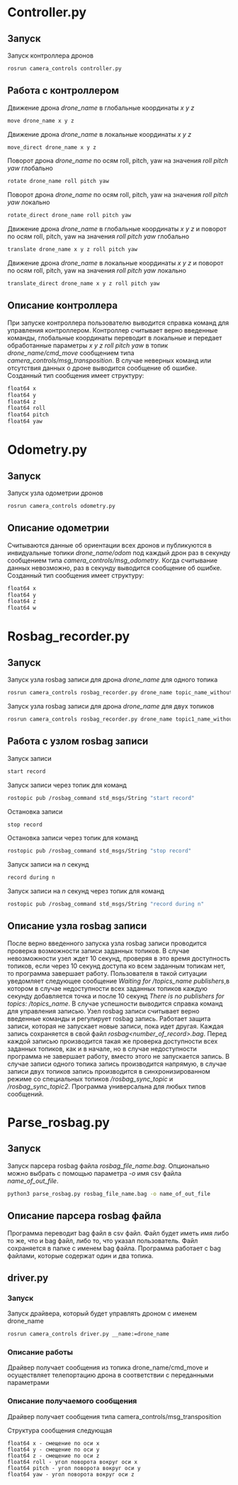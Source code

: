 # Controller.py
## Запуск
Запуск контроллера дронов
```sh
rosrun camera_controls controller.py
```
## Работа с контроллером
Движение дрона *drone_name* в глобальные координаты *x y z*
```sh
move drone_name x y z
```
Движение дрона *drone_name* в локальные координаты *x y z*
```sh
move_direct drone_name x y z
```
Поворот дрона *drone_name* по осям roll, pitch, yaw на значения *roll pitch yaw* глобально
```sh
rotate drone_name roll pitch yaw
```
Поворот дрона *drone_name* по осям roll, pitch, yaw на значения *roll pitch yaw* локально
```sh
rotate_direct drone_name roll pitch yaw
```
Движение дрона *drone_name* в глобальные координаты *x y z* и поворот по осям roll, pitch, yaw на значения *roll pitch yaw* глобально
```sh
translate drone_name x y z roll pitch yaw
```
Движение дрона *drone_name* в локальные координаты *x y z* и поворот по осям roll, pitch, yaw на значения *roll pitch yaw* локально
```sh
translate_direct drone_name x y z roll pitch yaw
```
## Описание контроллера
При запуске контроллера пользователю выводится справка команд для управления контроллером. Контроллер считывает верно введенные команды, глобальные координаты переводит в локальные и передает обработанные параметры *x y z roll pitch yaw* в топик *drone_name/cmd_move* сообщением типа *camera_controls/msg_transposition*. В случае неверных команд или отсутствия данных о дроне выводится сообщение об ошибке.
Созданный тип сообщения имеет структуру:
```sh
float64 x
float64 y
float64 z
float64 roll
float64 pitch
float64 yaw
```
# Odometry.py
## Запуск
Запуск узла одометрии дронов
```sh
rosrun camera_controls odometry.py
```
## Описание одометрии
Считываются данные об ориентации всех дронов и публикуются в инвидуальные топики *drone_name/odom* под каждый дрон раз в секунду сообщением типа *camera_controls/msg_odometry*. Когда считывание данных невозможно, раз в секунду выводится сообщение об ошибке.
Созданный тип сообщения имеет структуру:
```sh
float64 x
float64 y
float64 z
float64 w
```
# Rosbag_recorder.py
## Запуск
Запуск узла rosbag записи для дрона *drone_name* для одного топика
```sh
rosrun camera_controls rosbag_recorder.py drone_name topic_name_without_drone_name_part
```
Запуск узла rosbag записи для дрона *drone_name* для двух топиков
```sh
rosrun camera_controls rosbag_recorder.py drone_name topic1_name_without_drone_name_part topic2_name_without_drone_name_part
```
## Работа с узлом rosbag записи
Запуск записи
```sh
start record
```
Запуск записи через топик для команд
```sh
rostopic pub /rosbag_command std_msgs/String "start record"
```
Остановка записи
```sh
stop record
```
Остановка записи через топик для команд
```sh
rostopic pub /rosbag_command std_msgs/String "stop record"
```
Запуск записи на *n* секунд
```sh
record during n
```
Запуск записи на *n* секунд через топик для команд
```sh
rostopic pub /rosbag_command std_msgs/String "record during n"
```
## Описание узла rosbag записи
После верно введенного запуска узла rosbag записи проводится проверка возможности записи заданных топиков. В случае невозможности узел ждет 10 секунд, проверяя в это время доступность топиков, если через 10 секунд доступа ко всем заданным топикам нет, то программа завершает работу. Пользователя в такой ситуации уведомляет следующее сообщение *Waiting for /topics_name publishers*,в котором в случае недоступности всех заданных топиков каждую секунду добавляется точка и после 10 секунд *There is no publishers for topics: /topics_name*. В случае успешности выводится справка команд для управления записью. Узел rosbag записи считывает верно введенные команды и регулирует rosbag запись. Работает защита записи, которая не запускает новые записи, пока идет другая. Каждая запись сохраняется в свой файл *rosbag<number_of_record>.bag*. Перед каждой записью производится такая же проверка доступности всех заданных топиков, как и в начале, но в случае недоступности программа не завершает работу, вместо этого не запускается запись. В случае записи одного топика запись производится напрямую, в случае записи двух топиков запись производится в синхронизированном режиме со специальных топиков */rosbag_sync_topic* и */rosbag_sync_topic2*. Программа универсальна для любых типов сообщений.
# Parse_rosbag.py
## Запуск
Запуск парсера rosbag файла *rosbag_file_name.bag*. Опционально можно выбрать с помощью параметра *-o* имя csv файла *name_of_out_file*.
```sh
python3 parse_rosbag.py rosbag_file_name.bag -o name_of_out_file
```
## Описание парсера rosbag файла
Программа переводит bag файл в csv файл. Файл будет иметь имя либо то же, что и bag файл, либо то, что указал пользователь. Файл сохраняется в папке с именем bag файла. Программа работает с bag файлами, которые содержат один и два топика.
## driver.py
### Запуск
Запуск драйвера, который будет управлять дроном с 
именем drone_name
```bash
rosrun camera_controls driver.py __name:=drone_name
```

### Описание работы
Драйвер получает сообщения из топика drone_name/cmd_move и осуществляет
телепортацию дрона в соответствии с переданными параметрами

### Описание получаемого сообщения
Драйвер получает сообщения типа camera_controls/msg_transposition

Структура сообщения следующая
```
float64 x - смещение по оси x
float64 y - смещение по оси y
float64 z - смещение по оси z
float64 roll - угол поворота вокруг оси x 
float64 pitсh - угол поворота вокруг оси y
float64 yaw - угол поворота вокруг оси z
```
